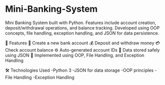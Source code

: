 # Mini-Banking-System
Mini Banking System built with Python. Features include account creation, deposit/withdrawal operations, and balance tracking. Developed using OOP concepts, file handling, exception handling, and JSON for data persistence.

🚀 Features
🧾 Create a new bank account
💰 Deposit and withdraw money
💳 Check account balance
⚙️ Auto-generated account IDs
📂 Data stored safely using JSON
🧠 Implemented using OOP, File Handling, and Exception Handling

🛠️ Technologies Used
-Python 3
-JSON for data storage
-OOP principles
-File Handling
-Exception Handling
